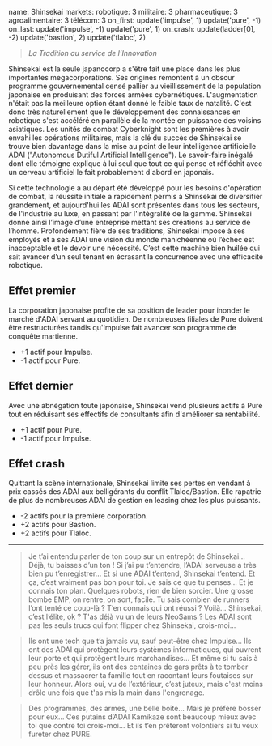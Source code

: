 name: Shinsekai
markets:
    robotique: 3
    militaire: 3
    pharmaceutique: 3
    agroalimentaire: 3
    télécom: 3
on_first:
    update('impulse', 1)
    update('pure', -1)
on_last:
    update('impulse', -1)
    update('pure', 1)
on_crash:
    update(ladder[0], -2)
    update('bastion', 2)
    update('tlaloc', 2)

> *La Tradition au service de l’Innovation*

Shinsekai est la seule japanocorp a s'être fait une place dans les plus importantes megacorporations. Ses origines remontent à un obscur programme gouvernemental censé pallier au vieillissement de la population japonaise en produisant des forces armées cybernétiques. L'augmentation n'était pas la meilleure option étant donné le faible taux de natalité. C'est donc très naturellement que le développement des connaissances en robotique s'est accéléré en parallèle de la montée en puissance des voisins asiatiques. Les unités de combat Cyberknight sont les premières à avoir envahi les opérations militaires, mais la clé du succès de Shinsekai se trouve bien davantage dans la mise au point de leur intelligence artificielle ADAI ("Autonomous Dutiful Artificial Intelligence"). Le savoir-faire inégalé dont elle témoigne explique à lui seul que tout ce qui pense et réfléchit avec un cerveau artificiel le fait probablement d'abord en japonais.

Si cette technologie a au départ été développé pour les besoins d'opération de combat, la réussite initiale a rapidement permis à Shinsekai de diversifier grandement, et aujourd'hui les ADAI sont présentes dans tous les secteurs, de l'industrie au luxe, en passant par l'intégralité de la gamme.
Shinsekai donne ainsi l’image d’une entreprise mettant ses créations au service de l’homme. Profondément fière de ses traditions, Shinsekai impose à ses employés et à ses ADAI une vision du monde manichéenne où l’échec est inacceptable et le devoir une nécessité. C’est cette machine bien huilée qui sait avancer d’un seul tenant en écrasant la concurrence avec une efficacité robotique.

## Effet premier
La corporation japonaise profite de sa position de leader pour inonder le marché d'ADAI servant au quotidien. De nombreuses filiales de Pure doivent être restructurées tandis qu'Impulse fait avancer son programme de conquête martienne.

* +1 actif pour Impulse.
* -1 actif pour Pure.

## Effet dernier
Avec une abnégation toute japonaise, Shinsekai vend plusieurs actifs à Pure tout en réduisant ses effectifs de consultants afin d'améliorer sa rentabilité.

* +1 actif pour Pure.
* -1 actif pour Impulse.

## Effet crash
Quittant la scène internationale, Shinsekai limite ses pertes en vendant à prix cassés des ADAI aux belligérants du conflit Tlaloc/Bastion. Elle rapatrie de plus de nombreuses ADAI de gestion en leasing chez les plus puissants.

* -2 actifs pour la première corporation.
* +2 actifs pour Bastion.
* +2 actifs pour Tlaloc.

---

> Je t’ai entendu parler de ton coup sur un entrepôt de Shinsekai…
> Déjà, tu baisses d’un ton ! Si j’ai pu t’entendre, l’ADAI serveuse a très bien pu t’enregistrer… Et si une ADAI t’entend, Shinsekai t’entend. Et ça, c’est vraiment pas bon pour toi. Je sais ce que tu penses…  Et je connais ton plan. Quelques robots, rien de bien sorcier. Une grosse bombe EMP, on rentre, on sort, facile. Tu sais combien de runners l’ont tenté ce coup-là ? T’en connais qui ont réussi ? Voilà… Shinsekai, c’est l’élite, ok ? T'as déjà vu un de leurs NeoSams ? Les ADAI sont pas les seuls trucs qui font flipper chez Shinsekai, crois-moi...  

>Ils ont une tech que t’a jamais vu, sauf peut-être chez Impulse… Ils ont des ADAI qui protègent leurs systèmes informatiques, qui ouvrent leur porte et qui protègent leurs marchandises… Et même si tu sais à peu près les gérer, ils ont des centaines de gars prêts à te tomber dessus et massacrer ta famille tout en racontant leurs foutaises sur leur honneur. Alors oui, vu de l’extérieur, c’est juteux, mais c'est moins drôle une fois que t'as mis la main dans l'engrenage. 

>Des programmes, des armes, une belle boîte… Mais je préfère bosser pour eux… Ces putains d’ADAI Kamikaze sont beaucoup mieux avec toi que contre toi crois-moi… Et ils t’en prêteront volontiers si tu veux fureter chez PURE.
